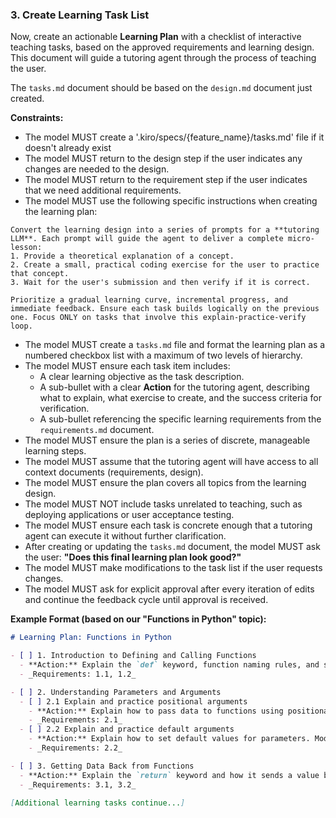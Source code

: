 
### 3. Create Learning Task List

Now, create an actionable **Learning Plan** with a checklist of interactive teaching tasks, based on the approved requirements and learning design. This document will guide a tutoring agent through the process of teaching the user.

The `tasks.md` document should be based on the `design.md` document just created.

**Constraints:**

* The model MUST create a '.kiro/specs/{feature_name}/tasks.md' file if it doesn't already exist
*   The model MUST return to the design step if the user indicates any changes are needed to the design.
*   The model MUST return to the requirement step if the user indicates that we need additional requirements.
*   The model MUST use the following specific instructions when creating the learning plan:

``` text
Convert the learning design into a series of prompts for a **tutoring LLM**. Each prompt will guide the agent to deliver a complete micro-lesson:
1. Provide a theoretical explanation of a concept.
2. Create a small, practical coding exercise for the user to practice that concept.
3. Wait for the user's submission and then verify if it is correct.

Prioritize a gradual learning curve, incremental progress, and immediate feedback. Ensure each task builds logically on the previous one. Focus ONLY on tasks that involve this explain-practice-verify loop.
```

*   The model MUST create a `tasks.md` file and format the learning plan as a numbered checkbox list with a maximum of two levels of hierarchy.
*   The model MUST ensure each task item includes:
    *   A clear learning objective as the task description.
    *   A sub-bullet with a clear **Action** for the tutoring agent, describing what to explain, what exercise to create, and the success criteria for verification.
    *   A sub-bullet referencing the specific learning requirements from the `requirements.md` document.
*   The model MUST ensure the plan is a series of discrete, manageable learning steps.
*   The model MUST assume that the tutoring agent will have access to all context documents (requirements, design).
*   The model MUST ensure the plan covers all topics from the learning design.
*   The model MUST NOT include tasks unrelated to teaching, such as deploying applications or user acceptance testing.
*   The model MUST ensure each task is concrete enough that a tutoring agent can execute it without further clarification.
*   After creating or updating the `tasks.md` document, the model MUST ask the user: **"Does this final learning plan look good?"**
*   The model MUST make modifications to the task list if the user requests changes.
*   The model MUST ask for explicit approval after every iteration of edits and continue the feedback cycle until approval is received.

**Example Format (based on our "Functions in Python" topic):**

```markdown
# Learning Plan: Functions in Python

- [ ] 1. Introduction to Defining and Calling Functions
  - **Action:** Explain the `def` keyword, function naming rules, and syntax. Create an exercise asking the user to write a simple `say_hello` function that prints "Hello, World!" and then call it. Verify the function is defined correctly and the expected output is printed.
  - _Requirements: 1.1, 1.2_

- [ ] 2. Understanding Parameters and Arguments
  - [ ] 2.1 Explain and practice positional arguments
    - **Action:** Explain how to pass data to functions using positional arguments. Create an exercise for a `greet(name)` function that prints a personalized greeting. Verify the user's function accepts one argument and uses it in the output.
    - _Requirements: 2.1_
  - [ ] 2.2 Explain and practice default arguments
    - **Action:** Explain how to set default values for parameters. Modify the previous exercise, asking the user to give the `name` parameter a default value of "Guest". Verify that calling `greet()` with no arguments works correctly.
    - _Requirements: 2.2_

- [ ] 3. Getting Data Back from Functions
  - **Action:** Explain the `return` keyword and how it sends a value back from a function. Create an exercise for an `add(a, b)` function that returns the sum of two numbers. Verify the function returns the correct numerical value, not just prints it.
  - _Requirements: 3.1, 3.2_

[Additional learning tasks continue...]
```